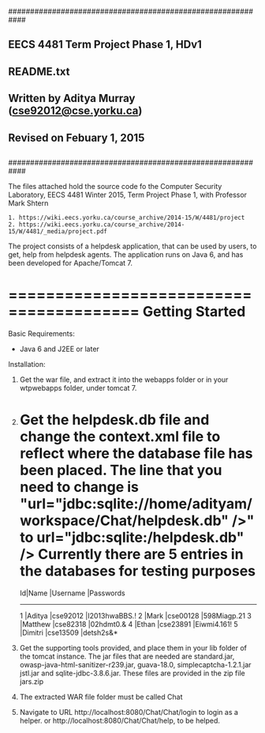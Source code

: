 ############################################################
##
##  EECS 4481 Term Project Phase 1, HDv1
##  README.txt
##
##  Written by Aditya Murray (cse92012@cse.yorku.ca)
##  Revised on Febuary 1, 2015
##
############################################################

The files attached hold the source code fo the Computer
Security Laboratory, EECS 4481 Winter 2015, Term Project
Phase 1, with Professor Mark Shtern

    1. https://wiki.eecs.yorku.ca/course_archive/2014-15/W/4481/project
    2. https://wiki.eecs.yorku.ca/course_archive/2014-15/W/4481/_media/project.pdf

The project consists of a helpdesk application, that can be used by users, to get,
help from helpdesk agents. The application runs on Java 6, and has been developed
for Apache/Tomcat 7.

========================================
Getting Started
========================================

Basic Requirements:

* Java 6 and J2EE or later

Installation:

1.  Get the war file, and extract it into the webapps folder or in your
    wtpwebapps folder, under tomcat 7.

2.  Get the helpdesk.db file and change the context.xml file to reflect
    where the database file has been placed.
    The line that you need to change is
      "url="jdbc:sqlite://home/adityam/workspace/Chat/helpdesk.db" />"
                            to
      url="jdbc:sqlite:<YOUR LOCATION>/helpdesk.db" />
    Currently there are 5 entries in the databases for testing purposes
    =========================================================
    Id|Name    |Username   |Passwords
    _______________________________________________

    1 |Aditya  |cse92012   |I2013hwaBBS.!
    2 |Mark    |cse00128   |598Miagp.21
    3 |Matthew |cse82318   |02hdmt0.&
    4 |Ethan   |cse23891   |Eiwmi4.161!
    5 |Dimitri |cse13509   |detsh2s&*
    
    
3.  Get the supporting tools provided, and place them
    in your lib folder of the tomcat instance.
    The jar files that are needed are standard.jar, 
    owasp-java-html-sanitizer-r239.jar, guava-18.0, simplecaptcha-1.2.1.jar
    jstl.jar and sqlite-jdbc-3.8.6.jar. These files
    are provided in the zip file jars.zip

4.  The extracted WAR file folder must be called Chat

6.  Navigate to URL http://localhost:8080/Chat/Chat/login to login as a helper.
    or http://localhost:8080/Chat/Chat/help, to be helped.